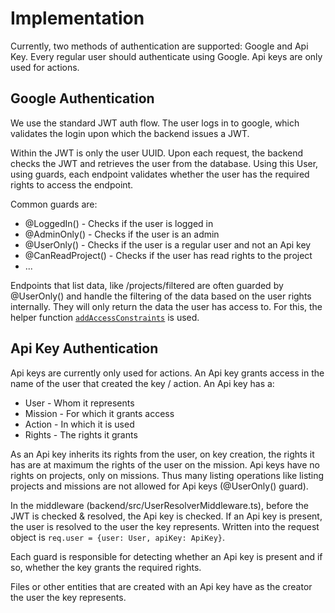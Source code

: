 # Implementation

Currently, two methods of authentication are supported: Google and Api Key.
Every regular user should authenticate using Google. Api keys are only used for actions.

## Google Authentication
We use the standard JWT auth flow.
The user logs in to google, which validates the login upon which the backend issues a JWT.

Within the JWT is only the user UUID. 
Upon each request, the backend checks the JWT and retrieves the user from the database.
Using this User, using guards, each endpoint validates whether the user has the required rights to access the endpoint.

Common guards are:
- @LoggedIn()   - Checks if the user is logged in
- @AdminOnly()  - Checks if the user is an admin
- @UserOnly()   - Checks if the user is a regular user and not an Api key
- @CanReadProject() - Checks if the user has read rights to the project
- ...

Endpoints that list data, like /projects/filtered are often guarded by @UserOnly() and
handle the filtering of the data based on the user rights internally. They will only return the data the user has access to.
For this, the helper function [`addAccessConstraints`](/development/access-control/addAccessConstraints) is used.


## Api Key Authentication
Api keys are currently only used for actions. An Api key grants access in the name of the user that created the key / action.
An Api key has a:
- User - Whom it represents
- Mission - For which it grants access
- Action - In which it is used
- Rights - The rights it grants

As an Api key inherits its rights from the user, on key creation, the rights it has are at maximum the rights of the user on the mission.
Api keys have no rights on projects, only on missions. Thus many listing operations like listing projects and missions are not allowed for Api keys (@UserOnly() guard).

In the middleware (backend/src/UserResolverMiddleware.ts), before the JWT is checked & resolved, the Api key is checked. If an Api key is present, 
the user is resolved to the user the key represents. Written into the request object is `req.user = {user: User, apiKey: ApiKey}`.

Each guard is responsible for detecting whether an Api key is present and if so, whether the key grants the required rights.

Files or other entities that are created with an Api key have as the creator the user the key represents.